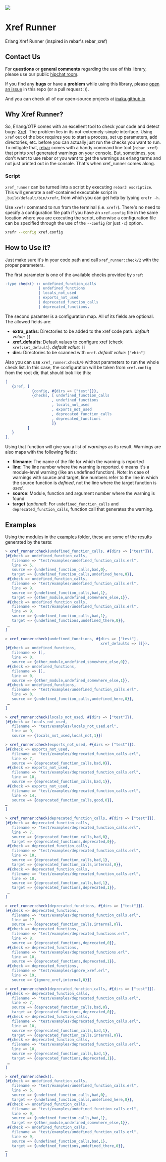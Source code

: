 ![](http://www.mindsmart.com.br/wp-content/uploads/2014/07/paulie-juno-mocinhos.jpg)

# Xref Runner
Erlang Xref Runner (inspired in rebar's rebar_xref)

## Contact Us
For **questions** or **general comments** regarding the use of this library,
please use our public [hipchat room](http://inaka.net/hipchat).

If you find any **bugs** or have a **problem** while using this library, please
[open an issue](https://github.com/inaka/elvis/issues/new) in this repo
(or a pull request :)).

And you can check all of our open-source projects at [inaka.github.io](http://inaka.github.io).

## Why Xref Runner?
So, Erlang/OTP comes with an excellent tool to check your code and detect bugs: [Xref](http://www.erlang.org/doc/apps/tools/xref_chapter.html).
The problem lies in its not-extremely-simple interface. Using `xref` out of the box requires you to start a process, set up parameters, add directories, etc. before you can actually just run the checks you want to run.
To mitigate that, [rebar](http://github.com/rebar/rebar) comes with a handy command line tool (`rebar xref`) that prints xref generated warnings on your console.
But, sometimes, you don't want to use rebar or you want to get the warnings as erlang terms and not just printed out in the console.
That's when xref_runner comes along.

### Script

`xref_runner` can be turned into a script by executing `rebar3 escriptize`. This will
generate a self-contained executable script in `_build/default/bin/xrefr`, from which
you can get help by typing `xrefr -h`.

Use `xrefr` command to run from the terminal (i.e. `xrefr`).
There's no need to specify a configuration file path if you have an
`xref.config` file in the same location where you are executing the script,
otherwise a configuration file can be specified through the use of the
`--config` (or just `-c`) option.

```bash
xrefr --config xref.config
```

## How to Use it?
Just make sure it's in your code path and call `xref_runner:check/2` with the proper parameters.

The first parameter is one of the available checks provided by `xref`:
```erlang
-type check() :: undefined_function_calls
               | undefined_functions
               | locals_not_used
               | exports_not_used
               | deprecated_function_calls
               | deprecated_functions.
```

The second paramter is a configuration map. All of its fields are optional. The allowed fields are:

* **extra_paths**: Directories to be added to the xref code path. _default value:_ `[]`
* **xref_defaults**: Default values to configure xref (check `xref:set_default`). _default value:_ `[]`
* **dirs**: Directories to be scanned with `xref`. _default value:_ `["ebin"]`

Also you can use `xref_runner:check/0` without parameters to run the whole check list. In this case, the configuration will be taken from `xref.config` from the root dir, that should look like this:
```erlang
[
   {xref, [
            {config, #{dirs => ["test"]}},
            {checks, [ undefined_function_calls
                     , undefined_functions
                     , locals_not_used
                     , exports_not_used
                     , deprecated_function_calls
                     , deprecated_functions
                     ]}
          ]
   }
].
```

Using that function will give you a list of _warnings_ as its result. Warnings are also maps with the following fields:

* **filename**: The name of the file for which the warning is reported
* **line**: The line number where the warning is reported. `0` means it's a module-level warning (like an undefined function). _Note:_ In case of warnings with source and target, line numbers refer to the line in which the source function is _defined_, not the line where the target function is _used_.
* **source**: Module, function and argument number where the warning is found
* **target** _(optional)_: For `undefined_function_calls` and `deprecated_function_calls`, function call that generates the warning.

## Examples
Using the modules in the [examples](test/examples) folder, these are some of the results generated by the tests:

```erlang
> xref_runner:check(undefined_function_calls, #{dirs => ["test"]}).
[#{check => undefined_function_calls,
   filename => "test/examples/undefined_function_calls.erl",
   line => 5,
   source => {undefined_function_calls,bad,0},
   target => {undefined_function_calls,undefined_here,0}},
 #{check => undefined_function_calls,
   filename => "test/examples/undefined_function_calls.erl",
   line => 9,
   source => {undefined_function_calls,bad,1},
   target => {other_module,undefined_somewhere_else,1}},
 #{check => undefined_function_calls,
   filename => "test/examples/undefined_function_calls.erl",
   line => 9,
   source => {undefined_function_calls,bad,1},
   target => {undefined_functions,undefined_there,0}},
 …
]
```

```erlang
> xref_runner:check(undefined_functions, #{dirs => ["test"],
                                           xref_defaults => []}).
[#{check => undefined_functions,
   filename => [],
   line => 0,
   source => {other_module,undefined_somewhere_else,0}},
 #{check => undefined_functions,
   filename => [],
   line => 0,
   source => {other_module,undefined_somewhere_else,1}},
 #{check => undefined_functions,
   filename => "test/examples/undefined_function_calls.erl",
   line => 0,
   source => {undefined_function_calls,undefined_here,0}},
 …
]
```

```erlang
> xref_runner:check(locals_not_used, #{dirs => ["test"]}).
[#{check => locals_not_used,
   filename => "test/examples/locals_not_used.erl",
   line => 9,
   source => {locals_not_used,local_not,1}}]
```

```erlang
> xref_runner:check(exports_not_used, #{dirs => ["test"]}).
[#{check => exports_not_used,
   filename => "test/examples/deprecated_function_calls.erl",
   line => 7,
   source => {deprecated_function_calls,bad,0}},
 #{check => exports_not_used,
   filename => "test/examples/deprecated_function_calls.erl",
   line => 10,
   source => {deprecated_function_calls,bad,1}},
 #{check => exports_not_used,
   filename => "test/examples/deprecated_function_calls.erl",
   line => 14,
   source => {deprecated_function_calls,good,0}},
…
]
```

```erlang
> xref_runner:check(deprecated_function_calls, #{dirs => ["test"]}).
[#{check => deprecated_function_calls,
   filename => "test/examples/deprecated_function_calls.erl",
   line => 7,
   source => {deprecated_function_calls,bad,0},
   target => {deprecated_functions,deprecated,0}},
 #{check => deprecated_function_calls,
   filename => "test/examples/deprecated_function_calls.erl",
   line => 10,
   source => {deprecated_function_calls,bad,1},
   target => {deprecated_function_calls,internal,0}},
 #{check => deprecated_function_calls,
   filename => "test/examples/deprecated_function_calls.erl",
   line => 10,
   source => {deprecated_function_calls,bad,1},
   target => {deprecated_functions,deprecated,1}},
 …
]
```

```erlang
> xref_runner:check(deprecated_functions, #{dirs => ["test"]}).
[#{check => deprecated_functions,
   filename => "test/examples/deprecated_function_calls.erl",
   line => 17,
   source => {deprecated_function_calls,internal,0}},
 #{check => deprecated_functions,
   filename => "test/examples/deprecated_functions.erl",
   line => 8,
   source => {deprecated_functions,deprecated,0}},
 #{check => deprecated_functions,
   filename => "test/examples/deprecated_functions.erl",
   line => 10,
   source => {deprecated_functions,deprecated,1}},
 #{check => deprecated_functions,
   filename => "test/examples/ignore_xref.erl",
   line => 19,
   source => {ignore_xref,internal,0}}]
```

```erlang
> xref_runner:check(deprecated_function_calls, #{dirs => ["test"]}).
[#{check => deprecated_function_calls,
   filename => "test/examples/deprecated_function_calls.erl",
   line => 7,
   source => {deprecated_function_calls,bad,0},
   target => {deprecated_functions,deprecated,0}},
 #{check => deprecated_function_calls,
   filename => "test/examples/deprecated_function_calls.erl",
   line => 10,
   source => {deprecated_function_calls,bad,1},
   target => {deprecated_function_calls,internal,0}},
 #{check => deprecated_function_calls,
   filename => "test/examples/deprecated_function_calls.erl",
   line => 10,
   source => {deprecated_function_calls,bad,1},
   target => {deprecated_functions,deprecated,1}},
 …
]
```
```erlang
> xref_runner:check().
[#{check => undefined_function_calls,
   filename => "test/examples/undefined_function_calls.erl",
   line => 5,
   source => {undefined_function_calls,bad,0},
   target => {undefined_function_calls,undefined_here,0}},
 #{check => undefined_function_calls,
   filename => "test/examples/undefined_function_calls.erl",
   line => 9,
   source => {undefined_function_calls,bad,1},
   target => {other_module,undefined_somewhere_else,1}},
 #{check => undefined_function_calls,
   filename => "test/examples/undefined_function_calls.erl",
   line => 9,
   source => {undefined_function_calls,bad,1},
   target => {undefined_functions,undefined_there,0}},
…
]
```
